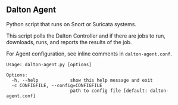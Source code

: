 ## Dalton Agent

Python script that runs on Snort or Suricata systems.

This script polls the Dalton Controller and if there are
jobs to run, downloads, runs, and reports the results
of the job.

For Agent configuration, see inline comments in `dalton-agent.conf`.

```
Usage: dalton-agent.py [options]

Options:
  -h, --help            show this help message and exit
  -c CONFIGFILE, --config=CONFIGFILE
                        path to config file [default: dalton-agent.conf]
```
